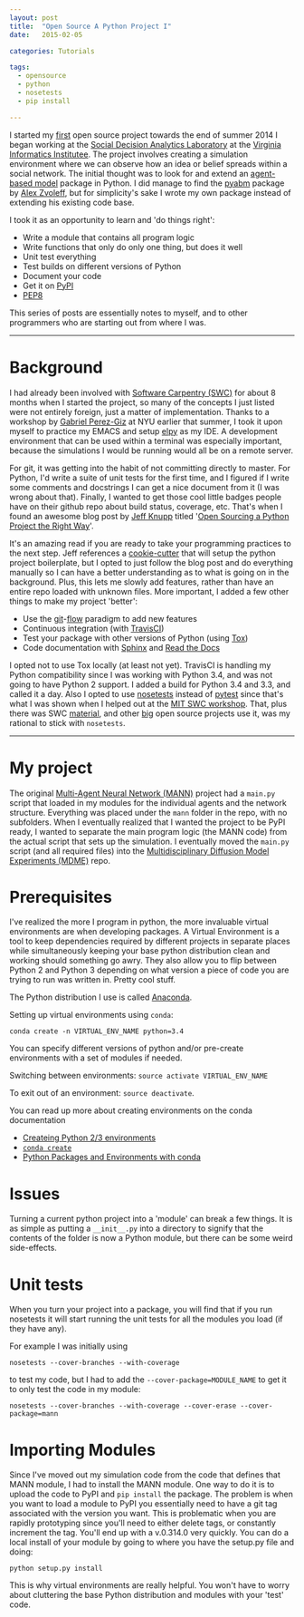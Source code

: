 ```yaml
---
layout: post
title:  "Open Source A Python Project I"
date:   2015-02-05

categories: Tutorials

tags:
  - opensource
  - python
  - nosetests
  - pip install

---
```


I started my
[first](https://github.com/chendaniely/multi-agent-neural-network)
open source project towards the end of summer 2014 I began working at
the [Social Decision Analytics Laboratory](http://vbi.vt.edu/sdal) at
the [Virginia Informatics Institutee](http://www.vbi.vt.edu/).  The
project involves creating a simulation environment where we can
observe how an idea or belief spreads within a social network.  The
initial thought was to look for and extend an
[agent-based model](http://en.wikipedia.org/wiki/Agent-based_model)
package in Python.  I did manage to find the
[pyabm](https://github.com/azvoleff/pyabm) package by
[Alex Zvoleff](http://azvoleff.com/), but for simplicity's sake I
wrote my own package instead of extending his existing code base.

I took it as an opportunity to learn and 'do things right':

- Write a module that contains all program logic
- Write functions that only do only one thing, but does it well
- Unit test everything
- Test builds on different versions of Python
- Document your code
- Get it on [PyPI](https://pypi.python.org/pypi)
- [PEP8](https://www.python.org/dev/peps/pep-0008/)

This series of posts are essentially notes to myself, and to other
programmers who are starting out from where I was.

<hr>

# Background

I had already been involved with
[Software Carpentry (SWC)](http://software-carpentry.org/) for about 8
months when I started the project, so many of the concepts I just
listed were not entirely foreign, just a matter of implementation.
Thanks to a workshop by
[Gabriel Perez-Giz](http://www.ccpp.nyu.edu/gabriel_perez-giz.html) at
NYU earlier that summer, I took it upon myself to practice my EMACS
and setup [elpy](https://github.com/jorgenschaefer/elpy) as my IDE.  A
development environment that can be used within a terminal was
especially important, because the simulations I would be running would
all be on a remote server.

For git, it was getting into the habit of not committing directly to
master.  For Python, I'd write a suite of unit tests for the first
time, and I figured if I write some comments and docstrings I can get
a nice document from it (I was wrong about that).  Finally, I wanted
to get those cool little badges people have on their github repo about
build status, coverage, etc.  That's when I found an awesome blog post
by [Jeff Knupp](http://www.jeffknupp.com/) titled
'[Open Sourcing a Python Project the Right Way](http://www.jeffknupp.com/blog/2013/08/16/open-sourcing-a-python-project-the-right-way/)'.

It's an amazing read if you are ready to take your programming
practices to the next step.  Jeff references a
[cookie-cutter](https://github.com/audreyr/cookiecutter-pypackage)
that will setup the python project boilerplate, but I opted to just
follow the blog post and do everything manually so I can have a better
understanding as to what is going on in the background.  Plus, this
lets me slowly add features, rather than have an entire repo loaded
with unknown files.  More important, I added a few other things to
make my project 'better':

- Use the
[git](https://www.atlassian.com/git/tutorials/comparing-workflows/centralized-workflow)-[flow](http://nvie.com/posts/a-successful-git-branching-model/)
paradigm to add new features
- Continuous integration (with
  [TravisCI](https://travis-ci.org/recent))
- Test your package with other versions of Python (using
  [Tox](https://tox.readthedocs.org/en/latest/))
- Code documentation with [Sphinx](http://sphinx-doc.org/) and
  [Read the Docs](https://readthedocs.org/)

I opted not to use Tox locally (at least not yet).  TravisCI is
handling my Python compatibility since I was working with Python 3.4,
and was not going to have Python 2 support.  I added a build for
Python 3.4 and 3.3, and called it a day.  Also I opted to use
[nosetests](https://nose.readthedocs.org/en/latest/) instead of
[pytest](http://pytest.org/latest/) since that's what I was shown when
I helped out at the
[MIT SWC workshop](http://geocarpentry.github.io/2014-01-30-mit/).
That, plus there was SWC
[material](http://software-carpentry.org/v4/test/index.html), and
other [big](https://github.com/numpy/numpy) open source projects use
it, was my rational to stick with `nosetests`.

<hr>

# My project

The original
[Multi-Agent Neural Network (MANN)](https://github.com/chendaniely/multi-agent-neural-network)
project had a `main.py` script that loaded in my modules for the
individual agents and the network structure.  Everything was placed
under the `mann` folder in the repo, with no subfolders.  When I
eventually realized that I wanted the project to be PyPI ready, I
wanted to separate the main program logic (the MANN code) from the
actual script that sets up the simulation.  I eventually moved the
`main.py` script (and all required files) into the
[Multidisciplinary Diffusion Model Experiments (MDME)](https://github.com/chendaniely/multidisciplinary-diffusion-model-experiments)
repo.

# Prerequisites

I've realized the more I program in python, the more invaluable
virtual environments are when developing packages.  A Virtual
Environment is a tool to keep dependencies required by different
projects in separate places while simultaneously keeping your base
python distribution clean and working should something go awry.  They
also allow you to flip between Python 2 and Python 3 depending on what
version a piece of code you are trying to run was written in.  Pretty
cool stuff.

The Python distribution I use is called
[Anaconda](http://continuum.io/downloads).

Setting up virtual environments using `conda`:

`conda create -n VIRTUAL_ENV_NAME python=3.4`

You can specify different versions of python and/or pre-create
environments with a set of modules if needed.

Switching between environments: `source activate VIRTUAL_ENV_NAME`

To exit out of an environment: `source deactivate`.

You can read up more about creating environments on the conda
documentation

- [Createing Python 2/3 environments](http://conda.pydata.org/docs/intro.html#creating-python-3-4-or-python-2-6-environments)
- [`conda create`](http://conda.pydata.org/docs/examples/create.html)
- [Python Packages and Environments with conda](http://www.continuum.io/blog/conda)

# Issues

Turning a current python project into a 'module' can break a few
things.  It is as simple as putting a `__init__.py` into a directory
to signify that the contents of the folder is now a Python module, but
there can be some weird side-effects.

# Unit tests

When you turn your project into a package, you will find that if you
run nosetests it will start running the unit tests for all the modules
you load (if they have any).

For example I was initially using

`nosetests --cover-branches --with-coverage`

to test my code, but I had to add the `--cover-package=MODULE_NAME` to
get it to only test the code in my module:

`nosetests --cover-branches --with-coverage --cover-erase
--cover-package=mann`

# Importing Modules

Since I've moved out my simulation code from the code that defines
that MANN module, I had to install the MANN module.  One way to do it
is to upload the code to PyPI and `pip install` the package.  The
problem is when you want to load a module to PyPI you essentially need
to have a git tag associated with the version you want.  This is
problematic when you are rapidly prototyping since you'll need to
either delete tags, or constantly increment the tag.  You'll end up
with a v.0.314.0 very quickly.  You can do a local install of your
module by going to where you have the setup.py file and doing:

`python setup.py install`

This is why virtual environments are really helpful.  You won't have
to worry about cluttering the base Python distribution and modules
with your 'test' code.
